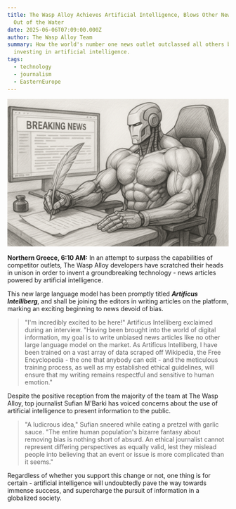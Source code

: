 ```yaml
---
title: The Wasp Alloy Achieves Artificial Intelligence, Blows Other News Outlets
  Out of the Water
date: 2025-06-06T07:09:00.000Z
author: The Wasp Alloy Team
summary: How the world's number one news outlet outclassed all others by
  investing in artificial intelligence.
tags:
  - technology
  - journalism
  - EasternEurope
---
```

![Artificus Intelliberg in the process of writing a comprehensive news article, autoportrait](/static/img/artificus-intelliberg.png "Artificus Intelliberg, Autoportrait")

**Northern Greece, 6:10 AM:** In an attempt to surpass the capabilities of competitor outlets, The Wasp Alloy developers have scratched their heads in unison in order to invent a groundbreaking technology - news articles powered by artificial intelligence.

This new large language model has been promptly titled ***Artificus Intelliberg***, and shall be joining the editors in writing articles on the platform, marking an exciting beginning to news devoid of bias.

> "I'm incredibly excited to be here!" Artificus Intelliberg exclaimed during an interview. "Having been brought into the world of digital information, my goal is to write unbiased news articles like no other large language model on the market. As Artificus Intelliberg, I have been trained on a vast array of data scraped off Wikipedia, the Free Encyclopedia - the one that anybody can edit - and the meticulous training process, as well as my established ethical guidelines, will ensure that my writing remains respectful and sensitive to human emotion."

Despite the positive reception from the majority of the team at The Wasp Alloy, top journalist Sufian M'Barki has voiced concerns about the use of artificial intelligence to present information to the public.

> "A ludicrous idea," Sufian sneered while eating a pretzel with garlic sauce. "The entire human population's bizarre fantasy about removing bias is nothing short of absurd. An ethical journalist cannot represent differing perspectives as equally valid, lest they mislead people into believing that an event or issue is more complicated than it seems."

Regardless of whether you support this change or not, one thing is for certain - artificial intelligence will undoubtedly pave the way towards immense success, and supercharge the pursuit of information in a globalized society.
